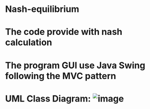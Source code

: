 # Nash-equilibrium 
# The code provide with nash calculation 
# The program GUI use Java Swing following the MVC pattern
# UML Class Diagram: ![image](https://user-images.githubusercontent.com/122107782/233435764-b236f395-1a9e-4023-9262-418725f4a95b.png)
